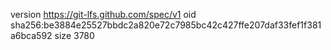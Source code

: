 version https://git-lfs.github.com/spec/v1
oid sha256:be3884e25527bbdc2a820e72c7985bc42c427ffe207daf33fef1f381a6bca592
size 3780
